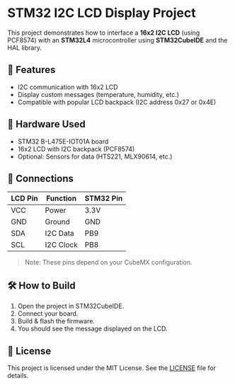 # STM32 I2C LCD Display Project

This project demonstrates how to interface a **16x2 I2C LCD** (using PCF8574) with an **STM32L4** microcontroller using **STM32CubeIDE** and the HAL library.

## 📌 Features
- I2C communication with 16x2 LCD
- Display custom messages (temperature, humidity, etc.)
- Compatible with popular LCD backpack (I2C address 0x27 or 0x4E)

## 🧰 Hardware Used
- STM32 B-L475E-IOT01A board
- 16x2 LCD with I2C backpack (PCF8574)
- Optional: Sensors for data (HTS221, MLX90614, etc.)

## 🔌 Connections
| LCD Pin | Function      | STM32 Pin |
|---------|---------------|-----------|
| VCC     | Power         | 3.3V      |
| GND     | Ground        | GND       |
| SDA     | I2C Data      | PB9       |
| SCL     | I2C Clock     | PB8       |

> Note: These pins depend on your CubeMX configuration.

## 🛠️ How to Build
1. Open the project in STM32CubeIDE.
2. Connect your board.
3. Build & flash the firmware.
4. You should see the message displayed on the LCD.

## 📄 License
This project is licensed under the MIT License. See the [LICENSE](LICENSE) file for details.
